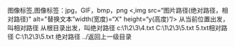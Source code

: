 图像标签,图像标签：jpg，GIF，bmp，png
<,img src=“图片路径(绝对路径，相对路径)" alt="替换文本”width(宽度)=“X" height=“y(高度)”/>
从当前位置出发，叫相对路径
从根目录出发，叫绝对路径
c:\1\2\3\4.txt
C:\1\2\3\5\.txt
5.txt相对路径
C:\1\2\3\5\.txt  绝对路径
../返回上一级目录